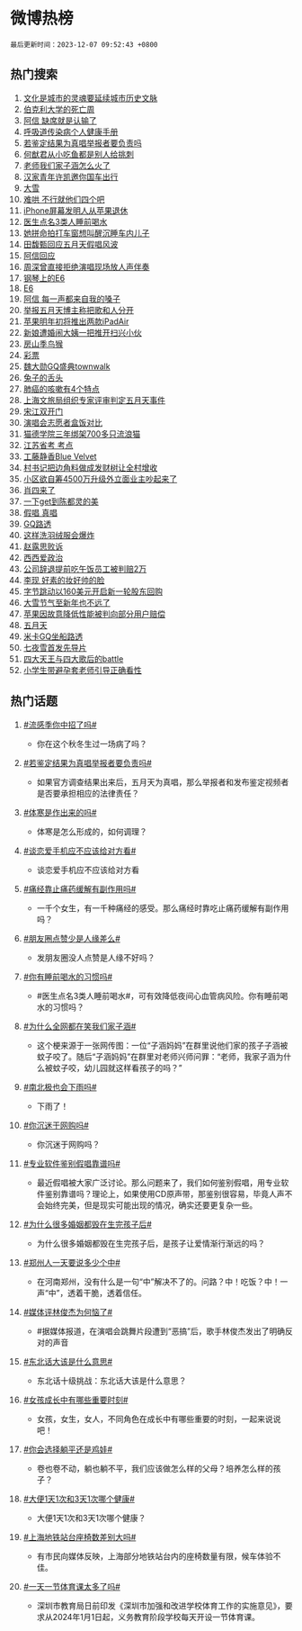 # 微博热榜

`最后更新时间：2023-12-07 09:52:43 +0800`

## 热门搜索

1. [文化是城市的灵魂要延续城市历史文脉](https://m.weibo.cn/search?containerid=100103type%3D1%26t%3D10%26q%3D%23%E6%96%87%E5%8C%96%E6%98%AF%E5%9F%8E%E5%B8%82%E7%9A%84%E7%81%B5%E9%AD%82%E8%A6%81%E5%BB%B6%E7%BB%AD%E5%9F%8E%E5%B8%82%E5%8E%86%E5%8F%B2%E6%96%87%E8%84%89%23&stream_entry_id=51&isnewpage=1&extparam=seat%3D1%26stream_entry_id%3D51%26c_type%3D51%26q%3D%2523%25E6%2596%2587%25E5%258C%2596%25E6%2598%25AF%25E5%259F%258E%25E5%25B8%2582%25E7%259A%2584%25E7%2581%25B5%25E9%25AD%2582%25E8%25A6%2581%25E5%25BB%25B6%25E7%25BB%25AD%25E5%259F%258E%25E5%25B8%2582%25E5%258E%2586%25E5%258F%25B2%25E6%2596%2587%25E8%2584%2589%2523%26filter_type%3Drealtimehot%26dgr%3D0%26pos%3D0%26cate%3D10103%26display_time%3D1701913962%26pre_seqid%3D1701913962100016533195)
1. [伯克利大学的死亡周](https://m.weibo.cn/search?containerid=100103type%3D1%26t%3D10%26q%3D%E4%BC%AF%E5%85%8B%E5%88%A9%E5%A4%A7%E5%AD%A6%E7%9A%84%E6%AD%BB%E4%BA%A1%E5%91%A8&stream_entry_id=31&isnewpage=1&extparam=seat%3D1%26stream_entry_id%3D31%26cate%3D5001%26band_rank%3D1%26filter_type%3Drealtimehot%26pos%3D0%26c_type%3D31%26q%3D%25E4%25BC%25AF%25E5%2585%258B%25E5%2588%25A9%25E5%25A4%25A7%25E5%25AD%25A6%25E7%259A%2584%25E6%25AD%25BB%25E4%25BA%25A1%25E5%2591%25A8%26flag%3D1%26dgr%3D0%26realpos%3D1%26lcate%3D5001%26display_time%3D1701913962%26pre_seqid%3D1701913962100016533195)
1. [阿信 缺席就是认输了](https://m.weibo.cn/search?containerid=100103type%3D1%26t%3D10%26q%3D%E9%98%BF%E4%BF%A1+%E7%BC%BA%E5%B8%AD%E5%B0%B1%E6%98%AF%E8%AE%A4%E8%BE%93%E4%BA%86&stream_entry_id=31&isnewpage=1&extparam=seat%3D1%26stream_entry_id%3D31%26cate%3D5001%26band_rank%3D2%26filter_type%3Drealtimehot%26pos%3D1%26c_type%3D31%26q%3D%25E9%2598%25BF%25E4%25BF%25A1%2520%25E7%25BC%25BA%25E5%25B8%25AD%25E5%25B0%25B1%25E6%2598%25AF%25E8%25AE%25A4%25E8%25BE%2593%25E4%25BA%2586%26flag%3D2%26dgr%3D0%26realpos%3D2%26lcate%3D5001%26display_time%3D1701913962%26pre_seqid%3D1701913962100016533195)
1. [呼吸道传染病个人健康手册](https://m.weibo.cn/search?containerid=100103type%3D1%26t%3D10%26q%3D%23%E5%91%BC%E5%90%B8%E9%81%93%E4%BC%A0%E6%9F%93%E7%97%85%E4%B8%AA%E4%BA%BA%E5%81%A5%E5%BA%B7%E6%89%8B%E5%86%8C%23&stream_entry_id=31&isnewpage=1&extparam=seat%3D1%26stream_entry_id%3D31%26cate%3D5001%26band_rank%3D3%26filter_type%3Drealtimehot%26pos%3D2%26c_type%3D31%26q%3D%2523%25E5%2591%25BC%25E5%2590%25B8%25E9%2581%2593%25E4%25BC%25A0%25E6%259F%2593%25E7%2597%2585%25E4%25B8%25AA%25E4%25BA%25BA%25E5%2581%25A5%25E5%25BA%25B7%25E6%2589%258B%25E5%2586%258C%2523%26flag%3D0%26dgr%3D0%26realpos%3D3%26lcate%3D5001%26display_time%3D1701913962%26pre_seqid%3D1701913962100016533195)
1. [若鉴定结果为真唱举报者要负责吗](https://m.weibo.cn/search?containerid=100103type%3D1%26t%3D10%26q%3D%23%E8%8B%A5%E9%89%B4%E5%AE%9A%E7%BB%93%E6%9E%9C%E4%B8%BA%E7%9C%9F%E5%94%B1%E4%B8%BE%E6%8A%A5%E8%80%85%E8%A6%81%E8%B4%9F%E8%B4%A3%E5%90%97%23&stream_entry_id=31&isnewpage=1&extparam=seat%3D1%26stream_entry_id%3D31%26cate%3D5001%26band_rank%3D4%26filter_type%3Drealtimehot%26pos%3D3%26c_type%3D31%26q%3D%2523%25E8%258B%25A5%25E9%2589%25B4%25E5%25AE%259A%25E7%25BB%2593%25E6%259E%259C%25E4%25B8%25BA%25E7%259C%259F%25E5%2594%25B1%25E4%25B8%25BE%25E6%258A%25A5%25E8%2580%2585%25E8%25A6%2581%25E8%25B4%259F%25E8%25B4%25A3%25E5%2590%2597%2523%26flag%3D1%26dgr%3D0%26realpos%3D4%26lcate%3D5001%26display_time%3D1701913962%26pre_seqid%3D1701913962100016533195)
1. [何猷君从小吃鱼都是别人给挑刺](https://m.weibo.cn/search?containerid=100103type%3D1%26t%3D10%26q%3D%23%E4%BD%95%E7%8C%B7%E5%90%9B%E4%BB%8E%E5%B0%8F%E5%90%83%E9%B1%BC%E9%83%BD%E6%98%AF%E5%88%AB%E4%BA%BA%E7%BB%99%E6%8C%91%E5%88%BA%23&stream_entry_id=31&isnewpage=1&extparam=seat%3D1%26stream_entry_id%3D31%26cate%3D5001%26band_rank%3D5%26filter_type%3Drealtimehot%26pos%3D4%26c_type%3D31%26q%3D%2523%25E4%25BD%2595%25E7%258C%25B7%25E5%2590%259B%25E4%25BB%258E%25E5%25B0%258F%25E5%2590%2583%25E9%25B1%25BC%25E9%2583%25BD%25E6%2598%25AF%25E5%2588%25AB%25E4%25BA%25BA%25E7%25BB%2599%25E6%258C%2591%25E5%2588%25BA%2523%26flag%3D1%26dgr%3D0%26realpos%3D5%26lcate%3D5001%26display_time%3D1701913962%26pre_seqid%3D1701913962100016533195)
1. [老师我们家子涵怎么火了](https://m.weibo.cn/search?containerid=100103type%3D1%26t%3D10%26q%3D%23%E8%80%81%E5%B8%88%E6%88%91%E4%BB%AC%E5%AE%B6%E5%AD%90%E6%B6%B5%E6%80%8E%E4%B9%88%E7%81%AB%E4%BA%86%23&stream_entry_id=31&isnewpage=1&extparam=seat%3D1%26stream_entry_id%3D31%26cate%3D5001%26band_rank%3D6%26filter_type%3Drealtimehot%26pos%3D5%26c_type%3D31%26q%3D%2523%25E8%2580%2581%25E5%25B8%2588%25E6%2588%2591%25E4%25BB%25AC%25E5%25AE%25B6%25E5%25AD%2590%25E6%25B6%25B5%25E6%2580%258E%25E4%25B9%2588%25E7%2581%25AB%25E4%25BA%2586%2523%26flag%3D1%26dgr%3D0%26realpos%3D6%26lcate%3D5001%26display_time%3D1701913962%26pre_seqid%3D1701913962100016533195)
1. [汉家青年许凯邀你国车出行](https://m.weibo.cn/search?containerid=100103type%3D1%26t%3D10%26q%3D%23%E6%B1%89%E5%AE%B6%E9%9D%92%E5%B9%B4%E8%AE%B8%E5%87%AF%E9%82%80%E4%BD%A0%E5%9B%BD%E8%BD%A6%E5%87%BA%E8%A1%8C%23&stream_entry_id=31&isnewpage=1&extparam=seat%3D1%26stream_entry_id%3D31%26cate%3D5001%26band_rank%3D7%26filter_type%3Drealtimehot%26is_ad_pos%3D1%26lcate%3D5001%26c_type%3D31%26topic_ad%3D1%26dgr%3D0%26adid%3D213578%26q%3D%2523%25E6%25B1%2589%25E5%25AE%25B6%25E9%259D%2592%25E5%25B9%25B4%25E8%25AE%25B8%25E5%2587%25AF%25E9%2582%2580%25E4%25BD%25A0%25E5%259B%25BD%25E8%25BD%25A6%25E5%2587%25BA%25E8%25A1%258C%2523%26pos%3D6%26display_time%3D1701913962%26pre_seqid%3D1701913962100016533195)
1. [大雪](https://m.weibo.cn/search?containerid=100103type%3D1%26t%3D10%26q%3D%23%E5%A4%A7%E9%9B%AA%23&stream_entry_id=31&isnewpage=1&extparam=seat%3D1%26stream_entry_id%3D31%26cate%3D5001%26band_rank%3D7%26filter_type%3Drealtimehot%26pos%3D7%26c_type%3D31%26q%3D%2523%25E5%25A4%25A7%25E9%259B%25AA%2523%26flag%3D16%26dgr%3D0%26realpos%3D7%26lcate%3D5001%26display_time%3D1701913962%26pre_seqid%3D1701913962100016533195)
1. [难哄 不行就他们四个吧](https://m.weibo.cn/search?containerid=100103type%3D1%26t%3D10%26q%3D%E9%9A%BE%E5%93%84+%E4%B8%8D%E8%A1%8C%E5%B0%B1%E4%BB%96%E4%BB%AC%E5%9B%9B%E4%B8%AA%E5%90%A7&stream_entry_id=31&isnewpage=1&extparam=seat%3D1%26stream_entry_id%3D31%26cate%3D5001%26band_rank%3D8%26filter_type%3Drealtimehot%26pos%3D8%26c_type%3D31%26q%3D%25E9%259A%25BE%25E5%2593%2584%2520%25E4%25B8%258D%25E8%25A1%258C%25E5%25B0%25B1%25E4%25BB%2596%25E4%25BB%25AC%25E5%259B%259B%25E4%25B8%25AA%25E5%2590%25A7%26flag%3D2%26dgr%3D0%26realpos%3D8%26lcate%3D5001%26display_time%3D1701913962%26pre_seqid%3D1701913962100016533195)
1. [iPhone屏幕发明人从苹果退休](https://m.weibo.cn/search?containerid=100103type%3D1%26t%3D10%26q%3D%23iPhone%E5%B1%8F%E5%B9%95%E5%8F%91%E6%98%8E%E4%BA%BA%E4%BB%8E%E8%8B%B9%E6%9E%9C%E9%80%80%E4%BC%91%23&stream_entry_id=31&isnewpage=1&extparam=seat%3D1%26stream_entry_id%3D31%26cate%3D5001%26band_rank%3D9%26filter_type%3Drealtimehot%26pos%3D9%26c_type%3D31%26q%3D%2523iPhone%25E5%25B1%258F%25E5%25B9%2595%25E5%258F%2591%25E6%2598%258E%25E4%25BA%25BA%25E4%25BB%258E%25E8%258B%25B9%25E6%259E%259C%25E9%2580%2580%25E4%25BC%2591%2523%26flag%3D1%26dgr%3D0%26realpos%3D9%26lcate%3D5001%26display_time%3D1701913962%26pre_seqid%3D1701913962100016533195)
1. [医生点名3类人睡前喝水](https://m.weibo.cn/search?containerid=100103type%3D1%26t%3D10%26q%3D%23%E5%8C%BB%E7%94%9F%E7%82%B9%E5%90%8D3%E7%B1%BB%E4%BA%BA%E7%9D%A1%E5%89%8D%E5%96%9D%E6%B0%B4%23&stream_entry_id=31&isnewpage=1&extparam=seat%3D1%26stream_entry_id%3D31%26cate%3D5001%26band_rank%3D10%26filter_type%3Drealtimehot%26pos%3D10%26c_type%3D31%26q%3D%2523%25E5%258C%25BB%25E7%2594%259F%25E7%2582%25B9%25E5%2590%258D3%25E7%25B1%25BB%25E4%25BA%25BA%25E7%259D%25A1%25E5%2589%258D%25E5%2596%259D%25E6%25B0%25B4%2523%26flag%3D0%26dgr%3D0%26realpos%3D10%26lcate%3D5001%26display_time%3D1701913962%26pre_seqid%3D1701913962100016533195)
1. [她拼命拍打车窗想叫醒沉睡车内儿子](https://m.weibo.cn/search?containerid=100103type%3D1%26t%3D10%26q%3D%23%E5%A5%B9%E6%8B%BC%E5%91%BD%E6%8B%8D%E6%89%93%E8%BD%A6%E7%AA%97%E6%83%B3%E5%8F%AB%E9%86%92%E6%B2%89%E7%9D%A1%E8%BD%A6%E5%86%85%E5%84%BF%E5%AD%90%23&stream_entry_id=31&isnewpage=1&extparam=seat%3D1%26stream_entry_id%3D31%26cate%3D5001%26band_rank%3D11%26filter_type%3Drealtimehot%26pos%3D11%26c_type%3D31%26q%3D%2523%25E5%25A5%25B9%25E6%258B%25BC%25E5%2591%25BD%25E6%258B%258D%25E6%2589%2593%25E8%25BD%25A6%25E7%25AA%2597%25E6%2583%25B3%25E5%258F%25AB%25E9%2586%2592%25E6%25B2%2589%25E7%259D%25A1%25E8%25BD%25A6%25E5%2586%2585%25E5%2584%25BF%25E5%25AD%2590%2523%26flag%3D1%26dgr%3D0%26realpos%3D11%26lcate%3D5001%26display_time%3D1701913962%26pre_seqid%3D1701913962100016533195)
1. [田馥甄回应五月天假唱风波](https://m.weibo.cn/search?containerid=100103type%3D1%26t%3D10%26q%3D%23%E7%94%B0%E9%A6%A5%E7%94%84%E5%9B%9E%E5%BA%94%E4%BA%94%E6%9C%88%E5%A4%A9%E5%81%87%E5%94%B1%E9%A3%8E%E6%B3%A2%23&stream_entry_id=31&isnewpage=1&extparam=seat%3D1%26stream_entry_id%3D31%26cate%3D5001%26band_rank%3D12%26filter_type%3Drealtimehot%26pos%3D12%26c_type%3D31%26q%3D%2523%25E7%2594%25B0%25E9%25A6%25A5%25E7%2594%2584%25E5%259B%259E%25E5%25BA%2594%25E4%25BA%2594%25E6%259C%2588%25E5%25A4%25A9%25E5%2581%2587%25E5%2594%25B1%25E9%25A3%258E%25E6%25B3%25A2%2523%26flag%3D0%26dgr%3D0%26realpos%3D12%26lcate%3D5001%26display_time%3D1701913962%26pre_seqid%3D1701913962100016533195)
1. [阿信回应](https://m.weibo.cn/search?containerid=100103type%3D1%26t%3D10%26q%3D%E9%98%BF%E4%BF%A1%E5%9B%9E%E5%BA%94&stream_entry_id=31&isnewpage=1&extparam=seat%3D1%26stream_entry_id%3D31%26cate%3D5001%26band_rank%3D13%26filter_type%3Drealtimehot%26pos%3D13%26c_type%3D31%26q%3D%25E9%2598%25BF%25E4%25BF%25A1%25E5%259B%259E%25E5%25BA%2594%26flag%3D0%26dgr%3D0%26realpos%3D13%26lcate%3D5001%26display_time%3D1701913962%26pre_seqid%3D1701913962100016533195)
1. [周深曾直接拒绝演唱现场放人声伴奏](https://m.weibo.cn/search?containerid=100103type%3D1%26t%3D10%26q%3D%23%E5%91%A8%E6%B7%B1%E6%9B%BE%E7%9B%B4%E6%8E%A5%E6%8B%92%E7%BB%9D%E6%BC%94%E5%94%B1%E7%8E%B0%E5%9C%BA%E6%94%BE%E4%BA%BA%E5%A3%B0%E4%BC%B4%E5%A5%8F%23&stream_entry_id=31&isnewpage=1&extparam=seat%3D1%26stream_entry_id%3D31%26cate%3D5001%26band_rank%3D14%26filter_type%3Drealtimehot%26pos%3D14%26c_type%3D31%26q%3D%2523%25E5%2591%25A8%25E6%25B7%25B1%25E6%259B%25BE%25E7%259B%25B4%25E6%258E%25A5%25E6%258B%2592%25E7%25BB%259D%25E6%25BC%2594%25E5%2594%25B1%25E7%258E%25B0%25E5%259C%25BA%25E6%2594%25BE%25E4%25BA%25BA%25E5%25A3%25B0%25E4%25BC%25B4%25E5%25A5%258F%2523%26flag%3D2%26dgr%3D0%26realpos%3D14%26lcate%3D5001%26display_time%3D1701913962%26pre_seqid%3D1701913962100016533195)
1. [钢琴上的E6](https://m.weibo.cn/search?containerid=100103type%3D1%26t%3D10%26q%3D%E9%92%A2%E7%90%B4%E4%B8%8A%E7%9A%84E6&stream_entry_id=31&isnewpage=1&extparam=seat%3D1%26stream_entry_id%3D31%26cate%3D5001%26band_rank%3D15%26filter_type%3Drealtimehot%26pos%3D15%26c_type%3D31%26q%3D%25E9%2592%25A2%25E7%2590%25B4%25E4%25B8%258A%25E7%259A%2584E6%26flag%3D1%26dgr%3D0%26realpos%3D15%26lcate%3D5001%26display_time%3D1701913962%26pre_seqid%3D1701913962100016533195)
1. [E6](https://m.weibo.cn/search?containerid=100103type%3D1%26t%3D10%26q%3DE6&stream_entry_id=31&isnewpage=1&extparam=seat%3D1%26stream_entry_id%3D31%26cate%3D5001%26band_rank%3D16%26filter_type%3Drealtimehot%26pos%3D16%26c_type%3D31%26q%3DE6%26flag%3D0%26dgr%3D0%26realpos%3D16%26lcate%3D5001%26display_time%3D1701913962%26pre_seqid%3D1701913962100016533195)
1. [阿信 每一声都来自我的嗓子](https://m.weibo.cn/search?containerid=100103type%3D1%26t%3D10%26q%3D%E9%98%BF%E4%BF%A1+%E6%AF%8F%E4%B8%80%E5%A3%B0%E9%83%BD%E6%9D%A5%E8%87%AA%E6%88%91%E7%9A%84%E5%97%93%E5%AD%90&stream_entry_id=31&isnewpage=1&extparam=seat%3D1%26stream_entry_id%3D31%26cate%3D5001%26band_rank%3D17%26filter_type%3Drealtimehot%26pos%3D17%26c_type%3D31%26q%3D%25E9%2598%25BF%25E4%25BF%25A1%2520%25E6%25AF%258F%25E4%25B8%2580%25E5%25A3%25B0%25E9%2583%25BD%25E6%259D%25A5%25E8%2587%25AA%25E6%2588%2591%25E7%259A%2584%25E5%2597%2593%25E5%25AD%2590%26flag%3D0%26dgr%3D0%26realpos%3D17%26lcate%3D5001%26display_time%3D1701913962%26pre_seqid%3D1701913962100016533195)
1. [举报五月天博主称把歌和人分开](https://m.weibo.cn/search?containerid=100103type%3D1%26t%3D10%26q%3D%23%E4%B8%BE%E6%8A%A5%E4%BA%94%E6%9C%88%E5%A4%A9%E5%8D%9A%E4%B8%BB%E7%A7%B0%E6%8A%8A%E6%AD%8C%E5%92%8C%E4%BA%BA%E5%88%86%E5%BC%80%23&stream_entry_id=31&isnewpage=1&extparam=seat%3D1%26stream_entry_id%3D31%26cate%3D5001%26band_rank%3D18%26filter_type%3Drealtimehot%26pos%3D18%26c_type%3D31%26q%3D%2523%25E4%25B8%25BE%25E6%258A%25A5%25E4%25BA%2594%25E6%259C%2588%25E5%25A4%25A9%25E5%258D%259A%25E4%25B8%25BB%25E7%25A7%25B0%25E6%258A%258A%25E6%25AD%258C%25E5%2592%258C%25E4%25BA%25BA%25E5%2588%2586%25E5%25BC%2580%2523%26flag%3D0%26dgr%3D0%26realpos%3D18%26lcate%3D5001%26display_time%3D1701913962%26pre_seqid%3D1701913962100016533195)
1. [苹果明年初将推出两款iPadAir](https://m.weibo.cn/search?containerid=100103type%3D1%26t%3D10%26q%3D%23%E8%8B%B9%E6%9E%9C%E6%98%8E%E5%B9%B4%E5%88%9D%E5%B0%86%E6%8E%A8%E5%87%BA%E4%B8%A4%E6%AC%BEiPadAir%23&stream_entry_id=31&isnewpage=1&extparam=seat%3D1%26stream_entry_id%3D31%26cate%3D5001%26band_rank%3D19%26filter_type%3Drealtimehot%26pos%3D19%26c_type%3D31%26q%3D%2523%25E8%258B%25B9%25E6%259E%259C%25E6%2598%258E%25E5%25B9%25B4%25E5%2588%259D%25E5%25B0%2586%25E6%258E%25A8%25E5%2587%25BA%25E4%25B8%25A4%25E6%25AC%25BEiPadAir%2523%26flag%3D1%26dgr%3D0%26realpos%3D19%26lcate%3D5001%26display_time%3D1701913962%26pre_seqid%3D1701913962100016533195)
1. [新娘遭婚闹大姨一把推开扫兴小伙](https://m.weibo.cn/search?containerid=100103type%3D1%26t%3D10%26q%3D%23%E6%96%B0%E5%A8%98%E9%81%AD%E5%A9%9A%E9%97%B9%E5%A4%A7%E5%A7%A8%E4%B8%80%E6%8A%8A%E6%8E%A8%E5%BC%80%E6%89%AB%E5%85%B4%E5%B0%8F%E4%BC%99%23&stream_entry_id=31&isnewpage=1&extparam=seat%3D1%26stream_entry_id%3D31%26cate%3D5001%26band_rank%3D20%26filter_type%3Drealtimehot%26pos%3D20%26c_type%3D31%26q%3D%2523%25E6%2596%25B0%25E5%25A8%2598%25E9%2581%25AD%25E5%25A9%259A%25E9%2597%25B9%25E5%25A4%25A7%25E5%25A7%25A8%25E4%25B8%2580%25E6%258A%258A%25E6%258E%25A8%25E5%25BC%2580%25E6%2589%25AB%25E5%2585%25B4%25E5%25B0%258F%25E4%25BC%2599%2523%26flag%3D0%26dgr%3D0%26realpos%3D20%26lcate%3D5001%26display_time%3D1701913962%26pre_seqid%3D1701913962100016533195)
1. [房山季鸟猴](https://m.weibo.cn/search?containerid=100103type%3D1%26t%3D10%26q%3D%23%E6%88%BF%E5%B1%B1%E5%AD%A3%E9%B8%9F%E7%8C%B4%23&stream_entry_id=31&isnewpage=1&extparam=seat%3D1%26stream_entry_id%3D31%26cate%3D5001%26band_rank%3D21%26filter_type%3Drealtimehot%26pos%3D21%26c_type%3D31%26q%3D%2523%25E6%2588%25BF%25E5%25B1%25B1%25E5%25AD%25A3%25E9%25B8%259F%25E7%258C%25B4%2523%26flag%3D0%26dgr%3D0%26realpos%3D21%26lcate%3D5001%26display_time%3D1701913962%26pre_seqid%3D1701913962100016533195)
1. [彩票](https://m.weibo.cn/search?containerid=100103type%3D1%26t%3D10%26q%3D%E5%BD%A9%E7%A5%A8&stream_entry_id=31&isnewpage=1&extparam=seat%3D1%26stream_entry_id%3D31%26cate%3D5001%26band_rank%3D22%26filter_type%3Drealtimehot%26pos%3D22%26c_type%3D31%26q%3D%25E5%25BD%25A9%25E7%25A5%25A8%26flag%3D1%26dgr%3D0%26realpos%3D22%26lcate%3D5001%26display_time%3D1701913962%26pre_seqid%3D1701913962100016533195)
1. [魏大勋GQ盛典townwalk](https://m.weibo.cn/search?containerid=100103type%3D1%26t%3D10%26q%3D%23%E9%AD%8F%E5%A4%A7%E5%8B%8BGQ%E7%9B%9B%E5%85%B8townwalk%23&stream_entry_id=31&isnewpage=1&extparam=seat%3D1%26stream_entry_id%3D31%26cate%3D5001%26band_rank%3D23%26filter_type%3Drealtimehot%26pos%3D23%26c_type%3D31%26q%3D%2523%25E9%25AD%258F%25E5%25A4%25A7%25E5%258B%258BGQ%25E7%259B%259B%25E5%2585%25B8townwalk%2523%26flag%3D1%26dgr%3D0%26realpos%3D23%26lcate%3D5001%26display_time%3D1701913962%26pre_seqid%3D1701913962100016533195)
1. [兔子的舌头](https://m.weibo.cn/search?containerid=100103type%3D1%26t%3D10%26q%3D%E5%85%94%E5%AD%90%E7%9A%84%E8%88%8C%E5%A4%B4&stream_entry_id=31&isnewpage=1&extparam=seat%3D1%26stream_entry_id%3D31%26cate%3D5001%26band_rank%3D24%26filter_type%3Drealtimehot%26pos%3D24%26c_type%3D31%26q%3D%25E5%2585%2594%25E5%25AD%2590%25E7%259A%2584%25E8%2588%258C%25E5%25A4%25B4%26flag%3D1%26dgr%3D0%26realpos%3D24%26lcate%3D5001%26display_time%3D1701913962%26pre_seqid%3D1701913962100016533195)
1. [肺癌的咳嗽有4个特点](https://m.weibo.cn/search?containerid=100103type%3D1%26t%3D10%26q%3D%23%E8%82%BA%E7%99%8C%E7%9A%84%E5%92%B3%E5%97%BD%E6%9C%894%E4%B8%AA%E7%89%B9%E7%82%B9%23&stream_entry_id=31&isnewpage=1&extparam=seat%3D1%26stream_entry_id%3D31%26cate%3D5001%26band_rank%3D25%26filter_type%3Drealtimehot%26pos%3D25%26c_type%3D31%26q%3D%2523%25E8%2582%25BA%25E7%2599%258C%25E7%259A%2584%25E5%2592%25B3%25E5%2597%25BD%25E6%259C%25894%25E4%25B8%25AA%25E7%2589%25B9%25E7%2582%25B9%2523%26flag%3D0%26dgr%3D0%26realpos%3D25%26lcate%3D5001%26display_time%3D1701913962%26pre_seqid%3D1701913962100016533195)
1. [上海文旅局组织专家评审判定五月天事件](https://m.weibo.cn/search?containerid=100103type%3D1%26t%3D10%26q%3D%23%E4%B8%8A%E6%B5%B7%E6%96%87%E6%97%85%E5%B1%80%E7%BB%84%E7%BB%87%E4%B8%93%E5%AE%B6%E8%AF%84%E5%AE%A1%E5%88%A4%E5%AE%9A%E4%BA%94%E6%9C%88%E5%A4%A9%E4%BA%8B%E4%BB%B6%23&stream_entry_id=31&isnewpage=1&extparam=seat%3D1%26stream_entry_id%3D31%26cate%3D5001%26band_rank%3D26%26filter_type%3Drealtimehot%26pos%3D26%26c_type%3D31%26q%3D%2523%25E4%25B8%258A%25E6%25B5%25B7%25E6%2596%2587%25E6%2597%2585%25E5%25B1%2580%25E7%25BB%2584%25E7%25BB%2587%25E4%25B8%2593%25E5%25AE%25B6%25E8%25AF%2584%25E5%25AE%25A1%25E5%2588%25A4%25E5%25AE%259A%25E4%25BA%2594%25E6%259C%2588%25E5%25A4%25A9%25E4%25BA%258B%25E4%25BB%25B6%2523%26flag%3D0%26dgr%3D0%26realpos%3D26%26lcate%3D5001%26display_time%3D1701913962%26pre_seqid%3D1701913962100016533195)
1. [宋江双开门](https://m.weibo.cn/search?containerid=100103type%3D1%26t%3D10%26q%3D%E5%AE%8B%E6%B1%9F%E5%8F%8C%E5%BC%80%E9%97%A8&stream_entry_id=31&isnewpage=1&extparam=seat%3D1%26stream_entry_id%3D31%26cate%3D5001%26band_rank%3D27%26filter_type%3Drealtimehot%26pos%3D27%26c_type%3D31%26q%3D%25E5%25AE%258B%25E6%25B1%259F%25E5%258F%258C%25E5%25BC%2580%25E9%2597%25A8%26flag%3D1%26dgr%3D0%26realpos%3D27%26lcate%3D5001%26display_time%3D1701913962%26pre_seqid%3D1701913962100016533195)
1. [演唱会志愿者盒饭对比](https://m.weibo.cn/search?containerid=100103type%3D1%26t%3D10%26q%3D%23%E6%BC%94%E5%94%B1%E4%BC%9A%E5%BF%97%E6%84%BF%E8%80%85%E7%9B%92%E9%A5%AD%E5%AF%B9%E6%AF%94%23&stream_entry_id=31&isnewpage=1&extparam=seat%3D1%26stream_entry_id%3D31%26cate%3D5001%26band_rank%3D28%26filter_type%3Drealtimehot%26pos%3D28%26c_type%3D31%26q%3D%2523%25E6%25BC%2594%25E5%2594%25B1%25E4%25BC%259A%25E5%25BF%2597%25E6%2584%25BF%25E8%2580%2585%25E7%259B%2592%25E9%25A5%25AD%25E5%25AF%25B9%25E6%25AF%2594%2523%26flag%3D1%26dgr%3D0%26realpos%3D28%26lcate%3D5001%26display_time%3D1701913962%26pre_seqid%3D1701913962100016533195)
1. [猫德学院三年绑架700多只流浪猫](https://m.weibo.cn/search?containerid=100103type%3D1%26t%3D10%26q%3D%23%E7%8C%AB%E5%BE%B7%E5%AD%A6%E9%99%A2%E4%B8%89%E5%B9%B4%E7%BB%91%E6%9E%B6700%E5%A4%9A%E5%8F%AA%E6%B5%81%E6%B5%AA%E7%8C%AB%23&stream_entry_id=31&isnewpage=1&extparam=seat%3D1%26stream_entry_id%3D31%26cate%3D5001%26band_rank%3D29%26filter_type%3Drealtimehot%26pos%3D29%26c_type%3D31%26q%3D%2523%25E7%258C%25AB%25E5%25BE%25B7%25E5%25AD%25A6%25E9%2599%25A2%25E4%25B8%2589%25E5%25B9%25B4%25E7%25BB%2591%25E6%259E%25B6700%25E5%25A4%259A%25E5%258F%25AA%25E6%25B5%2581%25E6%25B5%25AA%25E7%258C%25AB%2523%26flag%3D1%26dgr%3D0%26realpos%3D29%26lcate%3D5001%26display_time%3D1701913962%26pre_seqid%3D1701913962100016533195)
1. [江苏省考 考点](https://m.weibo.cn/search?containerid=100103type%3D1%26t%3D10%26q%3D%E6%B1%9F%E8%8B%8F%E7%9C%81%E8%80%83+%E8%80%83%E7%82%B9&stream_entry_id=31&isnewpage=1&extparam=seat%3D1%26stream_entry_id%3D31%26cate%3D5001%26band_rank%3D30%26filter_type%3Drealtimehot%26pos%3D30%26c_type%3D31%26q%3D%25E6%25B1%259F%25E8%258B%258F%25E7%259C%2581%25E8%2580%2583%2520%25E8%2580%2583%25E7%2582%25B9%26flag%3D1%26dgr%3D0%26realpos%3D30%26lcate%3D5001%26display_time%3D1701913962%26pre_seqid%3D1701913962100016533195)
1. [工藤静香Blue Velvet](https://m.weibo.cn/search?containerid=100103type%3D1%26t%3D10%26q%3D%E5%B7%A5%E8%97%A4%E9%9D%99%E9%A6%99Blue+Velvet&stream_entry_id=31&isnewpage=1&extparam=seat%3D1%26stream_entry_id%3D31%26cate%3D5001%26band_rank%3D31%26filter_type%3Drealtimehot%26pos%3D31%26c_type%3D31%26q%3D%25E5%25B7%25A5%25E8%2597%25A4%25E9%259D%2599%25E9%25A6%2599Blue%2520Velvet%26flag%3D1%26dgr%3D0%26realpos%3D31%26lcate%3D5001%26display_time%3D1701913962%26pre_seqid%3D1701913962100016533195)
1. [村书记把边角料做成发财树让全村增收](https://m.weibo.cn/search?containerid=100103type%3D1%26t%3D10%26q%3D%23%E6%9D%91%E4%B9%A6%E8%AE%B0%E6%8A%8A%E8%BE%B9%E8%A7%92%E6%96%99%E5%81%9A%E6%88%90%E5%8F%91%E8%B4%A2%E6%A0%91%E8%AE%A9%E5%85%A8%E6%9D%91%E5%A2%9E%E6%94%B6%23&stream_entry_id=31&isnewpage=1&extparam=seat%3D1%26stream_entry_id%3D31%26cate%3D5001%26band_rank%3D32%26filter_type%3Drealtimehot%26pos%3D32%26c_type%3D31%26q%3D%2523%25E6%259D%2591%25E4%25B9%25A6%25E8%25AE%25B0%25E6%258A%258A%25E8%25BE%25B9%25E8%25A7%2592%25E6%2596%2599%25E5%2581%259A%25E6%2588%2590%25E5%258F%2591%25E8%25B4%25A2%25E6%25A0%2591%25E8%25AE%25A9%25E5%2585%25A8%25E6%259D%2591%25E5%25A2%259E%25E6%2594%25B6%2523%26flag%3D1%26dgr%3D0%26realpos%3D32%26lcate%3D5001%26display_time%3D1701913962%26pre_seqid%3D1701913962100016533195)
1. [小区欲自筹4500万升级外立面业主吵起来了](https://m.weibo.cn/search?containerid=100103type%3D1%26t%3D10%26q%3D%23%E5%B0%8F%E5%8C%BA%E6%AC%B2%E8%87%AA%E7%AD%B94500%E4%B8%87%E5%8D%87%E7%BA%A7%E5%A4%96%E7%AB%8B%E9%9D%A2%E4%B8%9A%E4%B8%BB%E5%90%B5%E8%B5%B7%E6%9D%A5%E4%BA%86%23&stream_entry_id=31&isnewpage=1&extparam=seat%3D1%26stream_entry_id%3D31%26cate%3D5001%26band_rank%3D33%26filter_type%3Drealtimehot%26pos%3D33%26c_type%3D31%26q%3D%2523%25E5%25B0%258F%25E5%258C%25BA%25E6%25AC%25B2%25E8%2587%25AA%25E7%25AD%25B94500%25E4%25B8%2587%25E5%258D%2587%25E7%25BA%25A7%25E5%25A4%2596%25E7%25AB%258B%25E9%259D%25A2%25E4%25B8%259A%25E4%25B8%25BB%25E5%2590%25B5%25E8%25B5%25B7%25E6%259D%25A5%25E4%25BA%2586%2523%26flag%3D0%26dgr%3D0%26realpos%3D33%26lcate%3D5001%26display_time%3D1701913962%26pre_seqid%3D1701913962100016533195)
1. [肖四来了](https://m.weibo.cn/search?containerid=100103type%3D1%26t%3D10%26q%3D%E8%82%96%E5%9B%9B%E6%9D%A5%E4%BA%86&stream_entry_id=31&isnewpage=1&extparam=seat%3D1%26stream_entry_id%3D31%26cate%3D5001%26band_rank%3D34%26filter_type%3Drealtimehot%26pos%3D34%26c_type%3D31%26q%3D%25E8%2582%2596%25E5%259B%259B%25E6%259D%25A5%25E4%25BA%2586%26flag%3D1%26dgr%3D0%26realpos%3D34%26lcate%3D5001%26display_time%3D1701913962%26pre_seqid%3D1701913962100016533195)
1. [一下get到陈都灵的美](https://m.weibo.cn/search?containerid=100103type%3D1%26t%3D10%26q%3D%E4%B8%80%E4%B8%8Bget%E5%88%B0%E9%99%88%E9%83%BD%E7%81%B5%E7%9A%84%E7%BE%8E&stream_entry_id=31&isnewpage=1&extparam=seat%3D1%26stream_entry_id%3D31%26cate%3D5001%26band_rank%3D35%26filter_type%3Drealtimehot%26pos%3D35%26c_type%3D31%26q%3D%25E4%25B8%2580%25E4%25B8%258Bget%25E5%2588%25B0%25E9%2599%2588%25E9%2583%25BD%25E7%2581%25B5%25E7%259A%2584%25E7%25BE%258E%26flag%3D1%26dgr%3D0%26realpos%3D35%26lcate%3D5001%26display_time%3D1701913962%26pre_seqid%3D1701913962100016533195)
1. [假唱 真唱](https://m.weibo.cn/search?containerid=100103type%3D1%26t%3D10%26q%3D%E5%81%87%E5%94%B1+%E7%9C%9F%E5%94%B1&stream_entry_id=31&isnewpage=1&extparam=seat%3D1%26stream_entry_id%3D31%26cate%3D5001%26band_rank%3D36%26filter_type%3Drealtimehot%26pos%3D36%26c_type%3D31%26q%3D%25E5%2581%2587%25E5%2594%25B1%2520%25E7%259C%259F%25E5%2594%25B1%26flag%3D0%26dgr%3D0%26realpos%3D36%26lcate%3D5001%26display_time%3D1701913962%26pre_seqid%3D1701913962100016533195)
1. [GQ路透](https://m.weibo.cn/search?containerid=100103type%3D1%26t%3D10%26q%3DGQ%E8%B7%AF%E9%80%8F&stream_entry_id=31&isnewpage=1&extparam=seat%3D1%26stream_entry_id%3D31%26cate%3D5001%26band_rank%3D37%26filter_type%3Drealtimehot%26pos%3D37%26c_type%3D31%26q%3DGQ%25E8%25B7%25AF%25E9%2580%258F%26flag%3D0%26dgr%3D0%26realpos%3D37%26lcate%3D5001%26display_time%3D1701913962%26pre_seqid%3D1701913962100016533195)
1. [这样洗羽绒服会爆炸](https://m.weibo.cn/search?containerid=100103type%3D1%26t%3D10%26q%3D%23%E8%BF%99%E6%A0%B7%E6%B4%97%E7%BE%BD%E7%BB%92%E6%9C%8D%E4%BC%9A%E7%88%86%E7%82%B8%23&stream_entry_id=31&isnewpage=1&extparam=seat%3D1%26stream_entry_id%3D31%26cate%3D5001%26band_rank%3D38%26filter_type%3Drealtimehot%26pos%3D38%26c_type%3D31%26q%3D%2523%25E8%25BF%2599%25E6%25A0%25B7%25E6%25B4%2597%25E7%25BE%25BD%25E7%25BB%2592%25E6%259C%258D%25E4%25BC%259A%25E7%2588%2586%25E7%2582%25B8%2523%26flag%3D1%26dgr%3D0%26realpos%3D38%26lcate%3D5001%26display_time%3D1701913962%26pre_seqid%3D1701913962100016533195)
1. [赵露思败诉](https://m.weibo.cn/search?containerid=100103type%3D1%26t%3D10%26q%3D%23%E8%B5%B5%E9%9C%B2%E6%80%9D%E8%B4%A5%E8%AF%89%23&stream_entry_id=31&isnewpage=1&extparam=seat%3D1%26stream_entry_id%3D31%26cate%3D5001%26band_rank%3D39%26filter_type%3Drealtimehot%26pos%3D39%26c_type%3D31%26q%3D%2523%25E8%25B5%25B5%25E9%259C%25B2%25E6%2580%259D%25E8%25B4%25A5%25E8%25AF%2589%2523%26flag%3D0%26dgr%3D0%26realpos%3D39%26lcate%3D5001%26display_time%3D1701913962%26pre_seqid%3D1701913962100016533195)
1. [西西爱政治](https://m.weibo.cn/search?containerid=100103type%3D1%26t%3D10%26q%3D%E8%A5%BF%E8%A5%BF%E7%88%B1%E6%94%BF%E6%B2%BB&stream_entry_id=31&isnewpage=1&extparam=seat%3D1%26stream_entry_id%3D31%26cate%3D5001%26band_rank%3D40%26filter_type%3Drealtimehot%26pos%3D40%26c_type%3D31%26q%3D%25E8%25A5%25BF%25E8%25A5%25BF%25E7%2588%25B1%25E6%2594%25BF%25E6%25B2%25BB%26flag%3D0%26dgr%3D0%26realpos%3D40%26lcate%3D5001%26display_time%3D1701913962%26pre_seqid%3D1701913962100016533195)
1. [公司辞退提前吃午饭员工被判赔2万](https://m.weibo.cn/search?containerid=100103type%3D1%26t%3D10%26q%3D%23%E5%85%AC%E5%8F%B8%E8%BE%9E%E9%80%80%E6%8F%90%E5%89%8D%E5%90%83%E5%8D%88%E9%A5%AD%E5%91%98%E5%B7%A5%E8%A2%AB%E5%88%A4%E8%B5%942%E4%B8%87%23&stream_entry_id=31&isnewpage=1&extparam=seat%3D1%26stream_entry_id%3D31%26cate%3D5001%26band_rank%3D41%26filter_type%3Drealtimehot%26pos%3D41%26c_type%3D31%26q%3D%2523%25E5%2585%25AC%25E5%258F%25B8%25E8%25BE%259E%25E9%2580%2580%25E6%258F%2590%25E5%2589%258D%25E5%2590%2583%25E5%258D%2588%25E9%25A5%25AD%25E5%2591%2598%25E5%25B7%25A5%25E8%25A2%25AB%25E5%2588%25A4%25E8%25B5%25942%25E4%25B8%2587%2523%26flag%3D0%26dgr%3D0%26realpos%3D41%26lcate%3D5001%26display_time%3D1701913962%26pre_seqid%3D1701913962100016533195)
1. [李现 好素的妆好帅的脸](https://m.weibo.cn/search?containerid=100103type%3D1%26t%3D10%26q%3D%E6%9D%8E%E7%8E%B0+%E5%A5%BD%E7%B4%A0%E7%9A%84%E5%A6%86%E5%A5%BD%E5%B8%85%E7%9A%84%E8%84%B8&stream_entry_id=31&isnewpage=1&extparam=seat%3D1%26stream_entry_id%3D31%26cate%3D5001%26band_rank%3D42%26filter_type%3Drealtimehot%26pos%3D42%26c_type%3D31%26q%3D%25E6%259D%258E%25E7%258E%25B0%2520%25E5%25A5%25BD%25E7%25B4%25A0%25E7%259A%2584%25E5%25A6%2586%25E5%25A5%25BD%25E5%25B8%2585%25E7%259A%2584%25E8%2584%25B8%26flag%3D0%26dgr%3D0%26realpos%3D42%26lcate%3D5001%26display_time%3D1701913962%26pre_seqid%3D1701913962100016533195)
1. [字节跳动以160美元开启新一轮股东回购](https://m.weibo.cn/search?containerid=100103type%3D1%26t%3D10%26q%3D%23%E5%AD%97%E8%8A%82%E8%B7%B3%E5%8A%A8%E4%BB%A5160%E7%BE%8E%E5%85%83%E5%BC%80%E5%90%AF%E6%96%B0%E4%B8%80%E8%BD%AE%E8%82%A1%E4%B8%9C%E5%9B%9E%E8%B4%AD%23&stream_entry_id=31&isnewpage=1&extparam=seat%3D1%26stream_entry_id%3D31%26cate%3D5001%26band_rank%3D43%26filter_type%3Drealtimehot%26pos%3D43%26c_type%3D31%26q%3D%2523%25E5%25AD%2597%25E8%258A%2582%25E8%25B7%25B3%25E5%258A%25A8%25E4%25BB%25A5160%25E7%25BE%258E%25E5%2585%2583%25E5%25BC%2580%25E5%2590%25AF%25E6%2596%25B0%25E4%25B8%2580%25E8%25BD%25AE%25E8%2582%25A1%25E4%25B8%259C%25E5%259B%259E%25E8%25B4%25AD%2523%26flag%3D0%26dgr%3D0%26realpos%3D43%26lcate%3D5001%26display_time%3D1701913962%26pre_seqid%3D1701913962100016533195)
1. [大雪节气至新年也不远了](https://m.weibo.cn/search?containerid=100103type%3D1%26t%3D10%26q%3D%23%E5%A4%A7%E9%9B%AA%E8%8A%82%E6%B0%94%E8%87%B3%E6%96%B0%E5%B9%B4%E4%B9%9F%E4%B8%8D%E8%BF%9C%E4%BA%86%23&stream_entry_id=31&isnewpage=1&extparam=seat%3D1%26stream_entry_id%3D31%26cate%3D5001%26band_rank%3D44%26filter_type%3Drealtimehot%26pos%3D44%26c_type%3D31%26q%3D%2523%25E5%25A4%25A7%25E9%259B%25AA%25E8%258A%2582%25E6%25B0%2594%25E8%2587%25B3%25E6%2596%25B0%25E5%25B9%25B4%25E4%25B9%259F%25E4%25B8%258D%25E8%25BF%259C%25E4%25BA%2586%2523%26flag%3D0%26dgr%3D0%26realpos%3D44%26lcate%3D5001%26display_time%3D1701913962%26pre_seqid%3D1701913962100016533195)
1. [苹果因故意降低性能被判向部分用户赔偿](https://m.weibo.cn/search?containerid=100103type%3D1%26t%3D10%26q%3D%23%E8%8B%B9%E6%9E%9C%E5%9B%A0%E6%95%85%E6%84%8F%E9%99%8D%E4%BD%8E%E6%80%A7%E8%83%BD%E8%A2%AB%E5%88%A4%E5%90%91%E9%83%A8%E5%88%86%E7%94%A8%E6%88%B7%E8%B5%94%E5%81%BF%23&stream_entry_id=31&isnewpage=1&extparam=seat%3D1%26stream_entry_id%3D31%26cate%3D5001%26band_rank%3D45%26filter_type%3Drealtimehot%26pos%3D45%26c_type%3D31%26q%3D%2523%25E8%258B%25B9%25E6%259E%259C%25E5%259B%25A0%25E6%2595%2585%25E6%2584%258F%25E9%2599%258D%25E4%25BD%258E%25E6%2580%25A7%25E8%2583%25BD%25E8%25A2%25AB%25E5%2588%25A4%25E5%2590%2591%25E9%2583%25A8%25E5%2588%2586%25E7%2594%25A8%25E6%2588%25B7%25E8%25B5%2594%25E5%2581%25BF%2523%26flag%3D0%26dgr%3D0%26realpos%3D45%26lcate%3D5001%26display_time%3D1701913962%26pre_seqid%3D1701913962100016533195)
1. [五月天](https://m.weibo.cn/search?containerid=100103type%3D1%26t%3D10%26q%3D%E4%BA%94%E6%9C%88%E5%A4%A9&stream_entry_id=31&isnewpage=1&extparam=seat%3D1%26stream_entry_id%3D31%26cate%3D5001%26band_rank%3D46%26filter_type%3Drealtimehot%26pos%3D46%26c_type%3D31%26q%3D%25E4%25BA%2594%25E6%259C%2588%25E5%25A4%25A9%26flag%3D0%26dgr%3D0%26realpos%3D46%26lcate%3D5001%26display_time%3D1701913962%26pre_seqid%3D1701913962100016533195)
1. [米卡GQ坐船路透](https://m.weibo.cn/search?containerid=100103type%3D1%26t%3D10%26q%3D%23%E7%B1%B3%E5%8D%A1GQ%E5%9D%90%E8%88%B9%E8%B7%AF%E9%80%8F%23&stream_entry_id=31&isnewpage=1&extparam=seat%3D1%26stream_entry_id%3D31%26cate%3D5001%26band_rank%3D47%26filter_type%3Drealtimehot%26pos%3D47%26c_type%3D31%26q%3D%2523%25E7%25B1%25B3%25E5%258D%25A1GQ%25E5%259D%2590%25E8%2588%25B9%25E8%25B7%25AF%25E9%2580%258F%2523%26flag%3D1%26dgr%3D0%26realpos%3D47%26lcate%3D5001%26display_time%3D1701913962%26pre_seqid%3D1701913962100016533195)
1. [七夜雪首发先导片](https://m.weibo.cn/search?containerid=100103type%3D1%26t%3D10%26q%3D%23%E4%B8%83%E5%A4%9C%E9%9B%AA%E9%A6%96%E5%8F%91%E5%85%88%E5%AF%BC%E7%89%87%23&stream_entry_id=31&isnewpage=1&extparam=seat%3D1%26stream_entry_id%3D31%26cate%3D5001%26band_rank%3D48%26filter_type%3Drealtimehot%26pos%3D48%26c_type%3D31%26q%3D%2523%25E4%25B8%2583%25E5%25A4%259C%25E9%259B%25AA%25E9%25A6%2596%25E5%258F%2591%25E5%2585%2588%25E5%25AF%25BC%25E7%2589%2587%2523%26flag%3D1%26dgr%3D0%26realpos%3D48%26lcate%3D5001%26display_time%3D1701913962%26pre_seqid%3D1701913962100016533195)
1. [四大天王与四大歌后的battle](https://m.weibo.cn/search?containerid=100103type%3D1%26t%3D10%26q%3D%E5%9B%9B%E5%A4%A7%E5%A4%A9%E7%8E%8B%E4%B8%8E%E5%9B%9B%E5%A4%A7%E6%AD%8C%E5%90%8E%E7%9A%84battle&stream_entry_id=31&isnewpage=1&extparam=seat%3D1%26stream_entry_id%3D31%26cate%3D5001%26band_rank%3D49%26filter_type%3Drealtimehot%26pos%3D49%26c_type%3D31%26q%3D%25E5%259B%259B%25E5%25A4%25A7%25E5%25A4%25A9%25E7%258E%258B%25E4%25B8%258E%25E5%259B%259B%25E5%25A4%25A7%25E6%25AD%258C%25E5%2590%258E%25E7%259A%2584battle%26flag%3D1%26dgr%3D0%26realpos%3D49%26lcate%3D5001%26display_time%3D1701913962%26pre_seqid%3D1701913962100016533195)
1. [小学生带避孕套老师引导正确看性](https://m.weibo.cn/search?containerid=100103type%3D1%26t%3D10%26q%3D%23%E5%B0%8F%E5%AD%A6%E7%94%9F%E5%B8%A6%E9%81%BF%E5%AD%95%E5%A5%97%E8%80%81%E5%B8%88%E5%BC%95%E5%AF%BC%E6%AD%A3%E7%A1%AE%E7%9C%8B%E6%80%A7%23&stream_entry_id=31&isnewpage=1&extparam=seat%3D1%26stream_entry_id%3D31%26cate%3D5001%26band_rank%3D50%26filter_type%3Drealtimehot%26pos%3D50%26c_type%3D31%26q%3D%2523%25E5%25B0%258F%25E5%25AD%25A6%25E7%2594%259F%25E5%25B8%25A6%25E9%2581%25BF%25E5%25AD%2595%25E5%25A5%2597%25E8%2580%2581%25E5%25B8%2588%25E5%25BC%2595%25E5%25AF%25BC%25E6%25AD%25A3%25E7%25A1%25AE%25E7%259C%258B%25E6%2580%25A7%2523%26flag%3D0%26dgr%3D0%26realpos%3D50%26lcate%3D5001%26display_time%3D1701913962%26pre_seqid%3D1701913962100016533195)

## 热门话题

1. [#流感季你中招了吗#](https://m.weibo.cn/search?containerid=231522type%3D1%26t%3D10%26q%3D%23%E6%B5%81%E6%84%9F%E5%AD%A3%E4%BD%A0%E4%B8%AD%E6%8B%9B%E4%BA%86%E5%90%97%23&stream_entry_id=128&isnewpage=1&extparam=seat%3D1%26dgr%3D0%26c_type%3D128%26unitid%3D1701745654495%26cate%3D5004%26pos%3D1-0-0%26lcate%3D5004%26display_time%3D1701913963%26pre_seqid%3D1701913963331020402224)
    - 你在这个秋冬生过一场病了吗？

1. [#若鉴定结果为真唱举报者要负责吗#](https://m.weibo.cn/search?containerid=231522type%3D1%26t%3D10%26q%3D%23%E8%8B%A5%E9%89%B4%E5%AE%9A%E7%BB%93%E6%9E%9C%E4%B8%BA%E7%9C%9F%E5%94%B1%E4%B8%BE%E6%8A%A5%E8%80%85%E8%A6%81%E8%B4%9F%E8%B4%A3%E5%90%97%23&stream_entry_id=128&isnewpage=1&extparam=seat%3D1%26dgr%3D0%26c_type%3D128%26unitid%3D1701904700397%26cate%3D5004%26pos%3D1-0-1%26lcate%3D5004%26display_time%3D1701913963%26pre_seqid%3D1701913963331020402224)
    - 如果官方调查结果出来后，五月天为真唱，那么举报者和发布鉴定视频者是否要承担相应的法律责任？

1. [#体寒是作出来的吗#](https://m.weibo.cn/search?containerid=231522type%3D1%26t%3D10%26q%3D%23%E4%BD%93%E5%AF%92%E6%98%AF%E4%BD%9C%E5%87%BA%E6%9D%A5%E7%9A%84%E5%90%97%23&stream_entry_id=128&isnewpage=1&extparam=seat%3D1%26dgr%3D0%26c_type%3D128%26unitid%3D1701912475342%26cate%3D5004%26pos%3D1-0-2%26lcate%3D5004%26display_time%3D1701913963%26pre_seqid%3D1701913963331020402224)
    - 体寒是怎么形成的，如何调理？

1. [#谈恋爱手机应不应该给对方看#](https://m.weibo.cn/search?containerid=231522type%3D1%26t%3D10%26q%3D%23%E8%B0%88%E6%81%8B%E7%88%B1%E6%89%8B%E6%9C%BA%E5%BA%94%E4%B8%8D%E5%BA%94%E8%AF%A5%E7%BB%99%E5%AF%B9%E6%96%B9%E7%9C%8B%23&stream_entry_id=128&isnewpage=1&extparam=seat%3D1%26dgr%3D0%26c_type%3D128%26unitid%3D1701875042784%26cate%3D5004%26pos%3D1-0-3%26lcate%3D5004%26display_time%3D1701913963%26pre_seqid%3D1701913963331020402224)
    - 谈恋爱手机应不应该给对方看

1. [#痛经靠止痛药缓解有副作用吗#](https://m.weibo.cn/search?containerid=231522type%3D1%26t%3D10%26q%3D%23%E7%97%9B%E7%BB%8F%E9%9D%A0%E6%AD%A2%E7%97%9B%E8%8D%AF%E7%BC%93%E8%A7%A3%E6%9C%89%E5%89%AF%E4%BD%9C%E7%94%A8%E5%90%97%23&stream_entry_id=128&isnewpage=1&extparam=seat%3D1%26dgr%3D0%26c_type%3D128%26unitid%3D1701855510345%26cate%3D5004%26pos%3D1-0-4%26lcate%3D5004%26display_time%3D1701913963%26pre_seqid%3D1701913963331020402224)
    - 一千个女生，有一千种痛经的感受。那么痛经时靠吃止痛药缓解有副作用吗？

1. [#朋友圈点赞少是人缘差么#](https://m.weibo.cn/search?containerid=231522type%3D1%26t%3D10%26q%3D%23%E6%9C%8B%E5%8F%8B%E5%9C%88%E7%82%B9%E8%B5%9E%E5%B0%91%E6%98%AF%E4%BA%BA%E7%BC%98%E5%B7%AE%E4%B9%88%23&stream_entry_id=128&isnewpage=1&extparam=seat%3D1%26dgr%3D0%26c_type%3D128%26unitid%3D1701845018854%26cate%3D5004%26pos%3D1-0-5%26lcate%3D5004%26display_time%3D1701913963%26pre_seqid%3D1701913963331020402224)
    - 发朋友圈没人点赞是人缘不好吗？

1. [#你有睡前喝水的习惯吗#](https://m.weibo.cn/search?containerid=231522type%3D1%26t%3D10%26q%3D%23%E4%BD%A0%E6%9C%89%E7%9D%A1%E5%89%8D%E5%96%9D%E6%B0%B4%E7%9A%84%E4%B9%A0%E6%83%AF%E5%90%97%23&stream_entry_id=128&isnewpage=1&extparam=seat%3D1%26dgr%3D0%26c_type%3D128%26unitid%3D1701908269439%26cate%3D5004%26pos%3D1-0-6%26lcate%3D5004%26display_time%3D1701913963%26pre_seqid%3D1701913963331020402224)
    - #医生点名3类人睡前喝水#，可有效降低夜间心血管病风险。你有睡前喝水的习惯吗？

1. [#为什么全网都在笑我们家子涵#](https://m.weibo.cn/search?containerid=231522type%3D1%26t%3D10%26q%3D%23%E4%B8%BA%E4%BB%80%E4%B9%88%E5%85%A8%E7%BD%91%E9%83%BD%E5%9C%A8%E7%AC%91%E6%88%91%E4%BB%AC%E5%AE%B6%E5%AD%90%E6%B6%B5%23&stream_entry_id=128&isnewpage=1&extparam=seat%3D1%26dgr%3D0%26c_type%3D128%26unitid%3D1701909825259%26cate%3D5004%26pos%3D1-0-7%26lcate%3D5004%26display_time%3D1701913963%26pre_seqid%3D1701913963331020402224)
    - 这个梗来源于一张网传图：一位“子涵妈妈”在群里说他们家的孩子子涵被蚊子咬了。随后“子涵妈妈”在群里对老师兴师问罪：“老师，我家子涵为什么被蚊子咬，幼儿园就这样看孩子的吗？”

1. [#南北极也会下雨吗#](https://m.weibo.cn/search?containerid=231522type%3D1%26t%3D10%26q%3D%23%E5%8D%97%E5%8C%97%E6%9E%81%E4%B9%9F%E4%BC%9A%E4%B8%8B%E9%9B%A8%E5%90%97%23&stream_entry_id=128&isnewpage=1&extparam=seat%3D1%26dgr%3D0%26c_type%3D128%26unitid%3D1701866325782%26cate%3D5004%26pos%3D1-0-8%26lcate%3D5004%26display_time%3D1701913963%26pre_seqid%3D1701913963331020402224)
    - 下雨了！

1. [#你沉迷于网购吗#](https://m.weibo.cn/search?containerid=231522type%3D1%26t%3D10%26q%3D%23%E4%BD%A0%E6%B2%89%E8%BF%B7%E4%BA%8E%E7%BD%91%E8%B4%AD%E5%90%97%23&stream_entry_id=128&isnewpage=1&extparam=seat%3D1%26dgr%3D0%26c_type%3D128%26unitid%3D1701909492804%26cate%3D5004%26pos%3D1-0-9%26lcate%3D5004%26display_time%3D1701913963%26pre_seqid%3D1701913963331020402224)
    - 你沉迷于网购吗？

1. [#专业软件鉴别假唱靠谱吗#](https://m.weibo.cn/search?containerid=231522type%3D1%26t%3D10%26q%3D%23%E4%B8%93%E4%B8%9A%E8%BD%AF%E4%BB%B6%E9%89%B4%E5%88%AB%E5%81%87%E5%94%B1%E9%9D%A0%E8%B0%B1%E5%90%97%23&stream_entry_id=128&isnewpage=1&extparam=seat%3D1%26dgr%3D0%26c_type%3D128%26unitid%3D1701845633693%26cate%3D5004%26pos%3D1-0-10%26lcate%3D5004%26display_time%3D1701913963%26pre_seqid%3D1701913963331020402224)
    - 最近假唱被大家广泛讨论。那么问题来了，我们如何鉴别假唱，用专业软件鉴别靠谱吗？理论上，如果使用CD原声带，那鉴别很容易，毕竟人声不会始终完美，但是现实可能出现的情况，确实还要更复杂一些。

1. [#为什么很多婚姻都毁在生完孩子后#](https://m.weibo.cn/search?containerid=231522type%3D1%26t%3D10%26q%3D%23%E4%B8%BA%E4%BB%80%E4%B9%88%E5%BE%88%E5%A4%9A%E5%A9%9A%E5%A7%BB%E9%83%BD%E6%AF%81%E5%9C%A8%E7%94%9F%E5%AE%8C%E5%AD%A9%E5%AD%90%E5%90%8E%23&stream_entry_id=128&isnewpage=1&extparam=seat%3D1%26dgr%3D0%26c_type%3D128%26unitid%3D1701755262268%26cate%3D5004%26pos%3D1-0-11%26lcate%3D5004%26display_time%3D1701913963%26pre_seqid%3D1701913963331020402224)
    - 为什么很多婚姻都毁在生完孩子后，是孩子让爱情渐行渐远的吗？

1. [#郑州人一天要说多少个中#](https://m.weibo.cn/search?containerid=231522type%3D1%26t%3D10%26q%3D%23%E9%83%91%E5%B7%9E%E4%BA%BA%E4%B8%80%E5%A4%A9%E8%A6%81%E8%AF%B4%E5%A4%9A%E5%B0%91%E4%B8%AA%E4%B8%AD%23&stream_entry_id=128&isnewpage=1&extparam=seat%3D1%26dgr%3D0%26c_type%3D128%26unitid%3D1701853108442%26cate%3D5004%26pos%3D1-0-12%26lcate%3D5004%26display_time%3D1701913963%26pre_seqid%3D1701913963331020402224)
    - 在河南郑州，没有什么是一句“中”解决不了的。问路？中！吃饭？中！一声“中”，透着干脆，透着信任。

1. [#媒体评林俊杰为何恼了#](https://m.weibo.cn/search?containerid=231522type%3D1%26t%3D10%26q%3D%23%E5%AA%92%E4%BD%93%E8%AF%84%E6%9E%97%E4%BF%8A%E6%9D%B0%E4%B8%BA%E4%BD%95%E6%81%BC%E4%BA%86%23&stream_entry_id=128&isnewpage=1&extparam=seat%3D1%26dgr%3D0%26c_type%3D128%26unitid%3D1701824883217%26cate%3D5004%26pos%3D1-0-13%26lcate%3D5004%26display_time%3D1701913963%26pre_seqid%3D1701913963331020402224)
    - #据媒体报道，在演唱会跳舞片段遭到“恶搞”后，歌手林俊杰发出了明确反对的声音

1. [#东北话大该是什么意思#](https://m.weibo.cn/search?containerid=231522type%3D1%26t%3D10%26q%3D%23%E4%B8%9C%E5%8C%97%E8%AF%9D%E5%A4%A7%E8%AF%A5%E6%98%AF%E4%BB%80%E4%B9%88%E6%84%8F%E6%80%9D%23&stream_entry_id=128&isnewpage=1&extparam=seat%3D1%26dgr%3D0%26c_type%3D128%26unitid%3D1701860013322%26cate%3D5004%26pos%3D1-0-14%26lcate%3D5004%26display_time%3D1701913963%26pre_seqid%3D1701913963331020402224)
    - 东北话十级挑战：东北话大该是什么意思？

1. [#女孩成长中有哪些重要时刻#](https://m.weibo.cn/search?containerid=231522type%3D1%26t%3D10%26q%3D%23%E5%A5%B3%E5%AD%A9%E6%88%90%E9%95%BF%E4%B8%AD%E6%9C%89%E5%93%AA%E4%BA%9B%E9%87%8D%E8%A6%81%E6%97%B6%E5%88%BB%23&stream_entry_id=128&isnewpage=1&extparam=seat%3D1%26dgr%3D0%26c_type%3D128%26unitid%3D1701749888961%26cate%3D5004%26pos%3D1-0-15%26lcate%3D5004%26display_time%3D1701913963%26pre_seqid%3D1701913963331020402224)
    - 女孩，女生，女人，不同角色在成长中有哪些重要的时刻，一起来说说吧！

1. [#你会选择躺平还是鸡娃#](https://m.weibo.cn/search?containerid=231522type%3D1%26t%3D10%26q%3D%23%E4%BD%A0%E4%BC%9A%E9%80%89%E6%8B%A9%E8%BA%BA%E5%B9%B3%E8%BF%98%E6%98%AF%E9%B8%A1%E5%A8%83%23&stream_entry_id=128&isnewpage=1&extparam=seat%3D1%26dgr%3D0%26c_type%3D128%26unitid%3D1701835106415%26cate%3D5004%26pos%3D1-0-16%26lcate%3D5004%26display_time%3D1701913963%26pre_seqid%3D1701913963331020402224)
    - 卷也卷不动，躺也躺不平，我们应该做怎么样的父母？培养怎么样的孩子？

1. [#大便1天1次和3天1次哪个健康#](https://m.weibo.cn/search?containerid=231522type%3D1%26t%3D10%26q%3D%23%E5%A4%A7%E4%BE%BF1%E5%A4%A91%E6%AC%A1%E5%92%8C3%E5%A4%A91%E6%AC%A1%E5%93%AA%E4%B8%AA%E5%81%A5%E5%BA%B7%23&stream_entry_id=128&isnewpage=1&extparam=seat%3D1%26dgr%3D0%26c_type%3D128%26unitid%3D1701765513820%26cate%3D5004%26pos%3D1-0-17%26lcate%3D5004%26display_time%3D1701913963%26pre_seqid%3D1701913963331020402224)
    - 大便1天1次和3天1次哪个健康？

1. [#上海地铁站台座椅数差别大吗#](https://m.weibo.cn/search?containerid=231522type%3D1%26t%3D10%26q%3D%23%E4%B8%8A%E6%B5%B7%E5%9C%B0%E9%93%81%E7%AB%99%E5%8F%B0%E5%BA%A7%E6%A4%85%E6%95%B0%E5%B7%AE%E5%88%AB%E5%A4%A7%E5%90%97%23&stream_entry_id=128&isnewpage=1&extparam=seat%3D1%26dgr%3D0%26c_type%3D128%26unitid%3D1701876851714%26cate%3D5004%26pos%3D1-0-18%26lcate%3D5004%26display_time%3D1701913963%26pre_seqid%3D1701913963331020402224)
    - 有市民向媒体反映，上海部分地铁站台内的座椅数量有限，候车体验不佳。

1. [#一天一节体育课太多了吗#](https://m.weibo.cn/search?containerid=231522type%3D1%26t%3D10%26q%3D%23%E4%B8%80%E5%A4%A9%E4%B8%80%E8%8A%82%E4%BD%93%E8%82%B2%E8%AF%BE%E5%A4%AA%E5%A4%9A%E4%BA%86%E5%90%97%23&stream_entry_id=128&isnewpage=1&extparam=seat%3D1%26dgr%3D0%26c_type%3D128%26unitid%3D1701863024093%26cate%3D5004%26pos%3D1-0-19%26lcate%3D5004%26display_time%3D1701913963%26pre_seqid%3D1701913963331020402224)
    - 深圳市教育局日前印发《深圳市加强和改进学校体育工作的实施意见》，要求从2024年1月1日起，义务教育阶段学校每天开设一节体育课。

